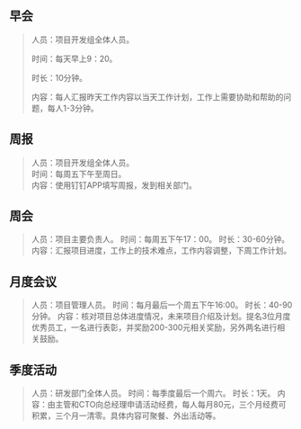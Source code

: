 ## 早会
> 人员：项目开发组全体人员。
>
> 时间：每天早上9：20。
>
> 时长：10分钟。
>
> 内容：每人汇报昨天工作内容以当天工作计划，工作上需要协助和帮助的问题，每人1-3分钟。


## 周报
> 人员：项目开发组全体人员。<br/>
> 时间：每周五下午至周日。<br/>
> 内容：使用钉钉APP填写周报，发到相关部门。<br/>

## 周会
> 人员：项目主要负责人。
> 时间：每周五下午17：00。
> 时长：30-60分钟。
> 内容：汇报项目进度，工作上的技术难点，工作内容调整，下周工作计划。

## 月度会议
> 人员：项目管理人员。
> 时间：每月最后一个周五下午16:00。
> 时长：40-90分钟。
> 内容：核对项目总体进度情况，未来项目介绍及计划。提名3位月度优秀员工，一名进行表彰，并奖励200-300元相关奖励，另外两名进行相关鼓励。

## 季度活动
> 人员：研发部门全体人员。
> 时间：每季度最后一个周六。
> 时长：1天。
> 内容：由主管和CTO向总经理申请活动经费，每人每月80元，三个月经费可积累，三个月一清零。具体内容可聚餐、外出活动等。